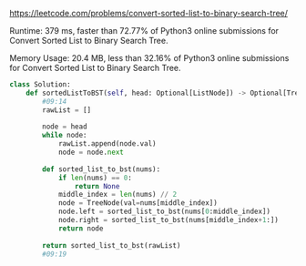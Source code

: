 https://leetcode.com/problems/convert-sorted-list-to-binary-search-tree/



Runtime: 379 ms, faster than 72.77% of Python3 online submissions for Convert Sorted List to Binary Search Tree.

Memory Usage: 20.4 MB, less than 32.16% of Python3 online submissions for Convert Sorted List to Binary Search Tree.



```python
class Solution:
    def sortedListToBST(self, head: Optional[ListNode]) -> Optional[TreeNode]:
        #09:14
        rawList = []
        
        node = head
        while node:
            rawList.append(node.val)
            node = node.next
        
        def sorted_list_to_bst(nums):
            if len(nums) == 0:
                return None
            middle_index = len(nums) // 2
            node = TreeNode(val=nums[middle_index])
            node.left = sorted_list_to_bst(nums[0:middle_index])
            node.right = sorted_list_to_bst(nums[middle_index+1:])
            return node
        
        return sorted_list_to_bst(rawList)
        #09:19
```
